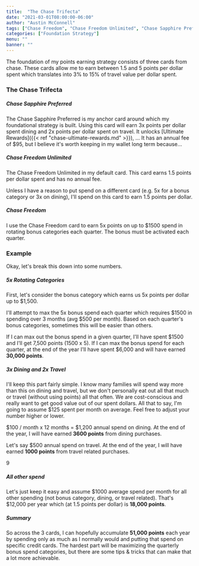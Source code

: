 ```yaml
---
title:  "The Chase Trifecta"
date: "2021-03-01T08:00:00-06:00"
author: "Austin McConnell"
tags: ["Chase Freedom", "Chase Freedom Unlimited", "Chase Sapphire Preferred"]
categories: ["Foundation Strategy"]
menu: ""
banner: ""
---
```


The foundation of my points earning strategy consists of three cards from chase. These cards allow me to earn between 1.5 and 5 points per dollar spent which translates into 3% to 15% of travel value per dollar spent.

### The Chase Trifecta 

##### Chase Sapphire Preferred

The Chase Sapphire Preferred is my anchor card around which my foundational strategy is built. Using this card will earn 3x points per dollar spent dining and 2x points per dollar spent on travel. It unlocks [Ultimate Rewards]({{< ref "chase-ultimate-rewards.md" >}}), ...
It has an annual fee of $95, but I believe it's worth keeping in my wallet long term because...

##### Chase Freedom Unlimited

The Chase Freedom Unlimited in my default card. This card earns 1.5 points per dollar spent and has no annual fee.
 
Unless I have a reason to put spend on a different card (e.g. 5x for a bonus category or 3x on dining), I'll spend on this card to earn 1.5 points per dollar.

##### Chase Freedom

I use the Chase Freedom card to earn 5x points on up to $1500 spend in rotating bonus categories each quarter. The bonus must be activated each quarter. 

### Example

Okay, let's break this down into some numbers.

##### 5x Rotating Categories 

First, let's consider the bonus category which earns us 5x points per dollar up to $1,500.

I'll attempt to max the 5x bonus spend each quarter which requires $1500 in spending over 3 months (avg $500 per month). Based on each quarter's bonus categories, sometimes this will be easier than others.

If I can max out the bonus spend in a given quarter, I'll have spent $1500 and I'll get 7,500 points (1500 x 5). If I can max the bonus spend for each quarter, at the end of the year I'll have spent $6,000 and will have earned **30,000 points**. 

##### 3x Dining and 2x Travel

I'll keep this part fairly simple. I know many families will spend way more than this on dining and travel, but we don't personally eat out all that much or travel (without using points) all that often. We are cost-conscious and really want to get good value out of our spent dollars. All that to say, I'm going to assume $125 spent per month on average. Feel free to adjust your number higher or lower.

$100 / month x 12 months = $1,200 annual spend on dining. At the end of the year, I will have earned **3600 points** from dining purchases.

Let's say $500 annual spend on travel. At the end of the year, I will have earned **1000 points** from travel related purchases.

9
##### All other spend

Let's just keep it easy and assume $1000 average spend per month for all other spending (not bonus category, dining, or travel related). That's $12,000 per year which (at 1.5 points per dollar) is **18,000 points**.

##### Summary

So across the 3 cards, I can hopefully accumulate **51,000 points** each year by spending only as much as I normally would and putting that spend on specific credit cards. The hardest part will be maximizing the quarterly bonus spend categories, but there are some tips & tricks that can make that a lot more achievable.
